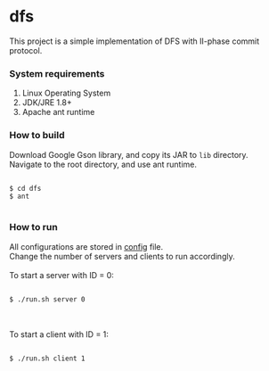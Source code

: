 # dfs

This project is a simple implementation of DFS with II-phase commit protocol.

### System requirements
1. Linux Operating System
2. JDK/JRE 1.8+
3. Apache ant runtime

### How to build
Download Google Gson library, and copy its JAR to <code>lib</code> directory.<br>
Navigate to the root directory, and use ant runtime.
<pre>
<code>
$ cd dfs
$ ant
</code>
</pre>

### How to run

All configurations are stored in <a href='resources/config.properties'>config</a> file.<br>
Change the number of servers and clients to run accordingly.
<br><br>
To start a server with ID = 0:
<pre>
<code>
$ ./run.sh server 0
</code>
</pre>
<br>
To start a client with ID = 1:
<pre>
<code>
$ ./run.sh client 1
</code>
</pre>
